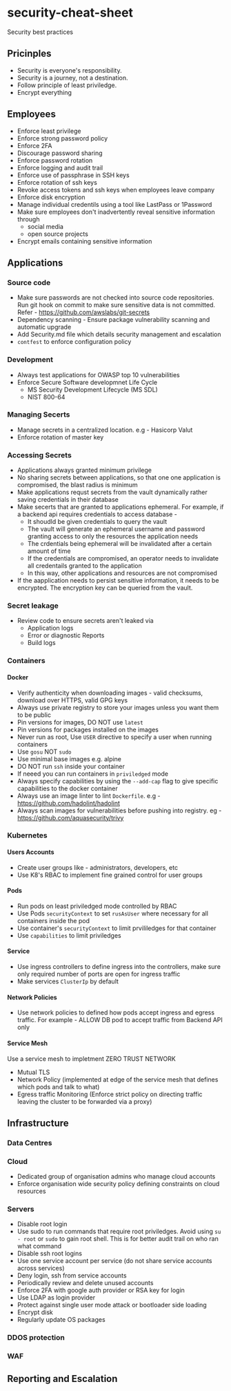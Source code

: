 # security-cheat-sheet
Security best practices

## Pricinples
- Security is everyone's responsibility.
- Security is a journey, not a destination.
- Follow principle of least priviledge.
- Encrypt everything

## Employees
- Enforce least privilege
- Enforce strong password policy
- Enforce 2FA
- Discourage password sharing
- Enforce password rotation
- Enforce logging and audit trail
- Enforce use of passphrase in SSH keys
- Enforce rotation of ssh keys
- Revoke access tokens and ssh keys when employees leave company
- Enforce disk encryption
- Manage individual credentils using a tool like LastPass or 1Password
- Make sure employees don't inadvertently reveal sensitive information through 
  - social media 
  - open source projects
- Encrypt emails containing sensitive information

## Applications
### Source code
- Make sure passwords are not checked into source code repositories. 
  Run git hook on commit to make sure sensitive data is not committed. 
  Refer - https://github.com/awslabs/git-secrets
- Dependency scanning - Ensure package vulnerability scanning and automatic upgrade
- Add Security.md file which details security management and escalation
- `contfest` to enforce configuration policy
### Development
- Always test applications for OWASP top 10 vulnerabilities
- Enforce Secure Software developmnet Life Cycle
  - MS Security Development Lifecycle (MS SDL)
  - NIST 800-64
### Managing Secerts
- Manage secrets in a centralized location. e.g - Hasicorp Valut
- Enforce rotation of master key
### Accessing Secrets
- Applications always granted minimum privilege
- No sharing secrets between applications, so that one one application is compromised, the blast radius is minimum
- Make applications requst secrets from the vault dynamically rather saving credentials in their database
- Make secerts that are granted to applications ephemeral. 
  For example, if a backend api requires credentials to access database -
  - It shoudld be given credentials to query the vault
  - The vault will generate an ephemeral username and password granting access to only the resources the application needs
  - The crdentials being ephemeral will be invalidated after a certain amount of time
  - If the credentials are compromised, an operator needs to invalidate all credentails granted to the application
  - In this way, other applications and resources are not compromised
- If the aapplication needs to persist sensitive information, it needs to be encrypted. The encryption key can be queried       from the vault.
### Secret leakage
- Review code to ensure secrets aren't leaked via
  - Application logs
  - Error or diagnostic Reports
  - Build logs
### Containers
#### Docker
- Verify authenticity when downloading images - valid checksums, download over HTTPS, valid GPG keys
- Always use private registry to store your images unless you want them to be public
- Pin versions for images, DO NOT use `latest`
- Pin versions for packages installed on the images
- Never run as root, Use `USER` directive to specify a user when running containers
- Use `gosu` NOT `sudo`
- Use minimal base images e.g. alpine
- DO NOT run `ssh` inside your container
- If neeed you can run containers in `priviledged` mode
- Always specify capabilities by using the `--add-cap` flag to give specific capabilities to the docker container
- Always use an image linter to lint `Dockerfile`. e.g - https://github.com/hadolint/hadolint
- Always scan images for vulnerabilities before pushing into registry. eg - https://github.com/aquasecurity/trivy

### Kubernetes
#### Users Accounts
- Create user groups like - administrators, developers, etc
- Use K8's RBAC to implement fine grained control for user groups
#### Pods
- Run pods on least priviledged mode controlled by RBAC
- Use Pods `securityContext` to set `rusAsUser` where necessary for all containers inside the pod
- Use container's `securityContext` to limit prvililedges for that container
- Use `capabilities` to limit priviledges
#### Service
- Use ingress controllers to define ingress into the controllers, make sure only required number of ports are open for ingress traffic
- Make services `ClusterIp` by default
#### Network Policies
- Use network policies to defined how pods accept ingress and egress traffic.
  For example - ALLOW DB pod to accept traffic from Backend API only
#### Service Mesh
Use a service mesh to impletment ZERO TRUST NETWORK
- Mutual TLS
- Network Policy (implemented at edge of the service mesh that defines which pods and talk to what)
- Egress traffic Monitoring (Enforce strict policy on directing traffic leaving the cluster to be forwarded via a proxy)

## Infrastructure
### Data Centres
### Cloud
- Dedicated group of organisation admins who manage cloud accounts
- Enforce organisation wide security policy defining constraints on cloud resources
### Servers
- Disable root login
- Use sudo to run commands that require root priviledges. Avoid using `su - root` or `sudo` to gain root shell. 
  This is for better audit trail on who ran what command
- Disable ssh root logins
- Use one service account per service (do not share service accounts across services)
- Deny login, ssh from service accounts
- Periodically review and delete unused accounts
- Enforce 2FA with google auth provider or RSA key for login
- Use LDAP as login provider
- Protect against single user mode attack or bootloader side loading
- Encrypt disk
- Regularly update OS packages
### DDOS protection
### WAF

## Reporting and Escalation


  
